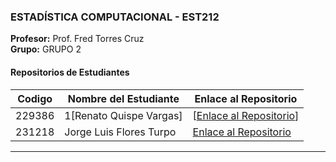 

### ESTADÍSTICA COMPUTACIONAL - EST212
**Profesor:** Prof. Fred Torres Cruz  
**Grupo:** GRUPO 2

#### Repositorios de Estudiantes
| Codigo | Nombre del Estudiante | Enlace al Repositorio |
|--------------|-------------|-----------------|
| 229386|1[Renato Quispe Vargas] | [[Enlace al Repositorio](https://github.com/rntvargas/est_comp)] |
| 231218 | Jorge Luis Flores Turpo | [Enlace al Repositorio](https://github.com/Yorchisflrs/Estadistica_Computacional) |
---
